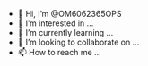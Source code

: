 - 👋 Hi, I’m @OM6062365OPS
- 👀 I’m interested in ...
- 🌱 I’m currently learning ...
- 💞️ I’m looking to collaborate on ...
- 📫 How to reach me ...

<!---
OM6062365OPS/OM6062365OPS is a ✨ special ✨ repository because its `README.md` (this file) appears on your GitHub profile.
You can click the Preview link to take a look at your changes.
--->
